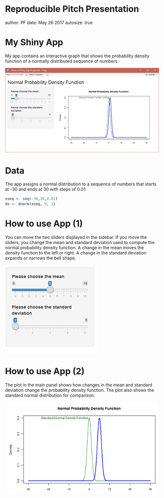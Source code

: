 Reproducible Pitch Presentation
========================================================
author: PF
date: May 26 2017
autosize: true

My Shiny App
========================================================

My app contains an interactive graph that shows the
probability density function of a normally distributed
sequence of numbers.

![Main screenshot](screenshot.png)

Data
========================================================

The app assigns a normal distribution to a sequence of numbers
that starts at -30 and ends at 30 with steps of 0.01:


```r
xseq <- seq(-30,30,0.01)
ds <- dnorm(xseq, 0, 1)
```


How to use App (1)
========================================================

You can move the two sliders displayed in the sidebar. If you move the sliders, you
change the mean and standard deviation used to compute the normal probability density
function. A change in the mean moves the density function to the left or right. A change
in the standard deviation expands or narrows the bell shape.

![sidebar screenshot](screenshot2.png)

How to use App (2)
========================================================

The plot in the main panel shows how changes in the mean and standard deviation change the probability density function. The plot also shows the standard normal distribution for
comparison.

![main panel screenshot](screenshot3.png)
